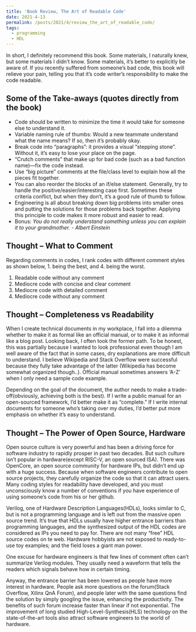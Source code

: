 ```yaml
---
title: 'Book Review, The Art of Readable Code'
date: 2021-4-13
permalink: /posts/2021/4/review_the_art_of_readable_code/
tags:
  - programming
  - HDL
---
```


In short, I definitely recommend this book. Some materials, I naturally knew, but some materials I didn’t know. Some materials, it’s better to explicitly be aware of. If you recently suffered from someone’s bad code, this book will relieve your pain, telling you that it’s code writer’s responsibility to make the code readable.


Some of the Take-aways (quotes directly from the book)
------
- Code should be written to minimize the time it would take for someone else to understand it.
- Variable naming rule of thumbs: Would a new teammate understand what the name means? If so, then it’s probably okay.
- Break code into “paragraphs”: it provides a visual “stepping stone”. Without it, it’s easy to lose your place on the page.
- “Crutch comments” that make up for bad code (such as a bad function name)—fix the code instead.
- Use “big picture” comments at the file/class level to explain how all the pieces fit together.
- You can also reorder the blocks of an if/else statement. Generally, try to handle the positive/easier/interesting case first. Sometimes these criteria conflict, but when they don’t, it’s a good rule of thumb to follow.
- Engineering is all about breaking down big problems into smaller ones and putting the solutions for those problems back together. Applying this principle to code makes it more robust and easier to read.
- Bonus: _You do not really understand something unless you can explain it to your grandmother. - Albert Einstein_


Thought – What to Comment
------
Regarding comments in codes, I rank codes with different comment styles as shown below, 1. being the best, and 4. being the worst.

1. Readable code without any comment
2. Mediocre code with concise and clear comment
3. Mediocre code with detailed comment
4. Mediocre code without any comment


Thought – Completeness vs Readability
------
When I create technical documents in my workplace, I fall into a dilemma whether to make it as formal like an official manual, or to make it as informal like a blog post. Looking back, I often took the former path. To be honest, this was partially because I wanted to look professional even though I am well aware of the fact that in some cases, dry explanations are more difficult to understand. I believe Wikipedia and Stack Overflow were successful because they fully take advantage of the latter (Wikipedia has become somewhat organized though..). Official manual sometimes answers ‘A-Z’ when I only need a sample code example. 

Depending on the goal of the document, the author needs to make a trade-off(obviously, achieving both is the best). If I write a public manual for an open-sourced framework, I’d better make it as “complete.” If I write internal documents for someone who’s taking over my duties, I’d better put more emphasis on whether it’s easy to understand.


Thought – The Power of Open Source, Hardware
------
Open source culture is very powerful and has been a driving force for software industry to rapidly prosper in past two decades. But such culture isn’t popular in hardware(except RISC-V, an open sourced ISA). There was OpenCore, an open source community for hardware IPs, but didn’t end up with a huge success.
Because when software engineers contribute to open source projects, they carefully organize the code so that it can attract users. Many coding styles for readability have developed, and you must unconsciously know a number of conventions if you have experience of using someone’s code from his or her github.

Verilog, one of Hardware Description Languages(HDLs), looks similar to C, but is not a programming language and is left out from the massive open source trend. It’s true that HDLs usually have higher entrance barriers than programming languages, and the synthesized output of the HDL codes are considered as IPs you need to pay for. There are not many “free” HDL source codes on te web. Hardware hobbyists are not exposed to ready-to-use toy examples; and the field loses a giant man power. 

One excuse for hardware engineers is that few lines of comment often can’t summarize Verilog modules. They usually need a waveform that tells the readers which signals behave how in certain timing.

Anyway, the entrance barrier has been lowered as people have more interest in hardware. People ask more questions on the forum(Stack Overflow, Xilinx QnA Forum), and people later with the same questions find the solution by simply googling the issue, enhancing the productivity. The benefits of such forum increase faster than linear if not exponential. The improvement of long studied High-Level-Synthesis(HLS) technology on the state-of-the-art tools also attract software engineers to the world of hardware.
